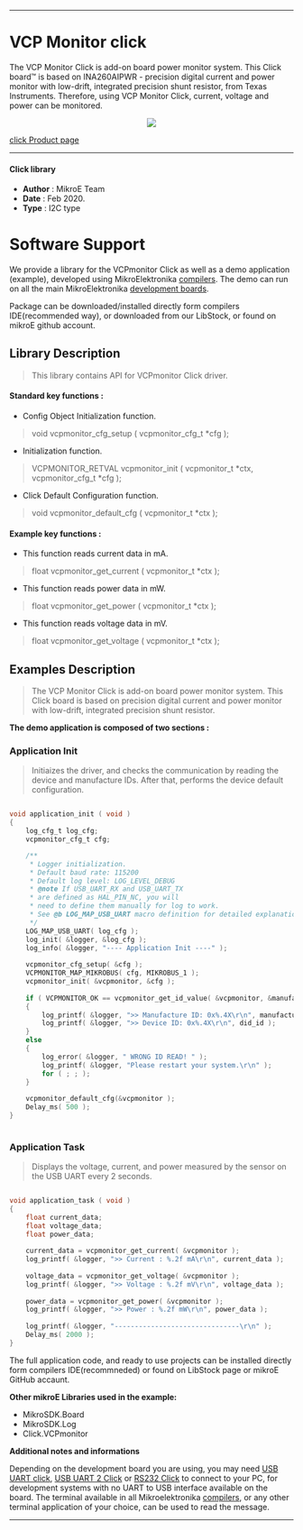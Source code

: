 
---
# VCP Monitor click

The VCP Monitor Click is add-on board power monitor system. This Click board™ is based on INA260AIPWR - precision digital current and power monitor with low-drift, integrated precision shunt resistor, from Texas Instruments. Therefore, using VCP Monitor Click, current, voltage and power can be monitored.

<p align="center">
  <img src="https://download.mikroe.com/images/click_for_ide/vcpmonitor_click.png">
</p>

[click Product page](https://www.mikroe.com/vcp-monitor-click)

---


#### Click library 

- **Author**        : MikroE Team
- **Date**          : Feb 2020.
- **Type**          : I2C type


# Software Support

We provide a library for the VCPmonitor Click 
as well as a demo application (example), developed using MikroElektronika 
[compilers](https://shop.mikroe.com/compilers). 
The demo can run on all the main MikroElektronika [development boards](https://shop.mikroe.com/development-boards).

Package can be downloaded/installed directly form compilers IDE(recommended way), or downloaded from our LibStock, or found on mikroE github account. 

## Library Description

> This library contains API for VCPmonitor Click driver.

#### Standard key functions :

- Config Object Initialization function.
> void vcpmonitor_cfg_setup ( vcpmonitor_cfg_t *cfg ); 
 
- Initialization function.
> VCPMONITOR_RETVAL vcpmonitor_init ( vcpmonitor_t *ctx, vcpmonitor_cfg_t *cfg );

- Click Default Configuration function.
> void vcpmonitor_default_cfg ( vcpmonitor_t *ctx );


#### Example key functions :

- This function reads current data in mA.
> float vcpmonitor_get_current ( vcpmonitor_t *ctx );
 
- This function reads power data in mW.
> float vcpmonitor_get_power ( vcpmonitor_t *ctx );

- This function reads voltage data in mV.
> float vcpmonitor_get_voltage ( vcpmonitor_t *ctx );

## Examples Description

> The VCP Monitor Click is add-on board power monitor system. This Click board is 
> based on precision digital current and power monitor with low-drift, integrated 
> precision shunt resistor. 

**The demo application is composed of two sections :**

### Application Init 

> Initiaizes the driver, and checks the communication by reading the device and manufacture IDs.
> After that, performs the device default configuration.

```c

void application_init ( void )
{
    log_cfg_t log_cfg;
    vcpmonitor_cfg_t cfg;

    /** 
     * Logger initialization.
     * Default baud rate: 115200
     * Default log level: LOG_LEVEL_DEBUG
     * @note If USB_UART_RX and USB_UART_TX 
     * are defined as HAL_PIN_NC, you will 
     * need to define them manually for log to work. 
     * See @b LOG_MAP_USB_UART macro definition for detailed explanation.
     */
    LOG_MAP_USB_UART( log_cfg );
    log_init( &logger, &log_cfg );
    log_info( &logger, "---- Application Init ----" );
    
    vcpmonitor_cfg_setup( &cfg );
    VCPMONITOR_MAP_MIKROBUS( cfg, MIKROBUS_1 );
    vcpmonitor_init( &vcpmonitor, &cfg );
    
    if ( VCPMONITOR_OK == vcpmonitor_get_id_value( &vcpmonitor, &manufacture_id, &did_id ) )
    {
        log_printf( &logger, ">> Manufacture ID: 0x%.4X\r\n", manufacture_id );
        log_printf( &logger, ">> Device ID: 0x%.4X\r\n", did_id );
    }
    else
    {
        log_error( &logger, " WRONG ID READ! " );
        log_printf( &logger, "Please restart your system.\r\n" );
        for ( ; ; );
    }
    
    vcpmonitor_default_cfg(&vcpmonitor );
    Delay_ms( 500 );
}
  
```

### Application Task

> Displays the voltage, current, and power measured by the sensor on the USB UART every 2 seconds.

```c

void application_task ( void )
{
    float current_data;
    float voltage_data;
    float power_data;
    
    current_data = vcpmonitor_get_current( &vcpmonitor );
    log_printf( &logger, ">> Current : %.2f mA\r\n", current_data );
     
    voltage_data = vcpmonitor_get_voltage( &vcpmonitor );
    log_printf( &logger, ">> Voltage : %.2f mV\r\n", voltage_data );
    
    power_data = vcpmonitor_get_power( &vcpmonitor );
    log_printf( &logger, ">> Power : %.2f mW\r\n", power_data );
    
    log_printf( &logger, "-------------------------------\r\n" );
    Delay_ms( 2000 );
} 

```

The full application code, and ready to use projects can be  installed directly form compilers IDE(recommneded) or found on LibStock page or mikroE GitHub accaunt.

**Other mikroE Libraries used in the example:** 

- MikroSDK.Board
- MikroSDK.Log
- Click.VCPmonitor

**Additional notes and informations**

Depending on the development board you are using, you may need 
[USB UART click](https://shop.mikroe.com/usb-uart-click), 
[USB UART 2 Click](https://shop.mikroe.com/usb-uart-2-click) or 
[RS232 Click](https://shop.mikroe.com/rs232-click) to connect to your PC, for 
development systems with no UART to USB interface available on the board. The 
terminal available in all Mikroelektronika 
[compilers](https://shop.mikroe.com/compilers), or any other terminal application 
of your choice, can be used to read the message.



---

